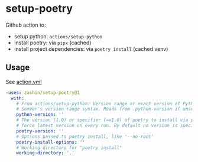 # setup-poetry
Github action to:
- setup python: `actions/setup-python`
- install poetry: via `pipx` (cached)
- install project dependencies: via `poetry install` (cached venv)

## Usage
See [action.yml](action.yml)

```yaml
-uses: zashin/setup-poetry@1
  with:
    # From actions/setup-python: Version range or exact version of Python or PyPy to use, using
    # SemVer's version range syntax. Reads from .python-version if unset.
    python-version: ''
    # The version (1.0) or specifier (==1.0) of poetry to install via pipx. Use 'latest' to
    # force latest version on every run. By default no version is specified.
    poetry-version: ''
    # Options passed to poetry install, like '--no-root'
    poetry-install-options: ''
    # Working directory for "poetry install"
    working-directory: '.'
```